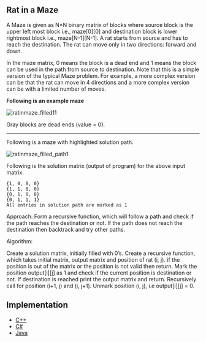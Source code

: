 ## Rat in a Maze

A Maze is given as N*N binary matrix of blocks where source block is the upper left most block i.e., maze[0][0] and destination block is lower rightmost block i.e., maze[N-1][N-1]. A rat starts from source and has to reach the destination. The rat can move only in two directions: forward and down. 

In the maze matrix, 0 means the block is a dead end and 1 means the block can be used in the path from source to destination. Note that this is a simple version of the typical Maze problem. For example, a more complex version can be that the rat can move in 4 directions and a more complex version can be with a limited number of moves.


**Following is an example maze**

![ratinmaze_filled11](https://user-images.githubusercontent.com/76674591/197400461-98c8c9af-7ddb-462a-afc1-4c15f28b061a.png)

 Gray blocks are dead ends (value = 0).
 
 ***
 
 Following is a maze with highlighted solution path.
 
 ![ratinmaze_filled_path1](https://user-images.githubusercontent.com/76674591/197400521-971e9391-e2ab-43b3-93c8-0bb317a85fe4.png)


Following is the solution matrix (output of program) for the above input matrix.

```
{1, 0, 0, 0}
{1, 1, 0, 0}
{0, 1, 0, 0}
{0, 1, 1, 1}
All entries in solution path are marked as 1

```
Approach: Form a recursive function, which will follow a path and check if the path reaches the destination or not. If the path does not reach the destination then backtrack and try other paths. 

Algorithm:  

Create a solution matrix, initially filled with 0’s.
Create a recursive function, which takes initial matrix, output matrix and position of rat (i, j).
if the position is out of the matrix or the position is not valid then return.
Mark the position output[i][j] as 1 and check if the current position is destination or not. If destination is reached print the output matrix and return.
Recursively call for position (i+1, j) and (i, j+1).
Unmark position (i, j), i.e output[i][j] = 0.

## Implementation

- [C++](/Rat%20in%20a%20Maze.cpp)
- [C#]()
- [Java]()
 
